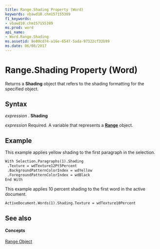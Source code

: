 ```yaml
---
title: Range.Shading Property (Word)
keywords: vbawd10.chm157155389
f1_keywords:
- vbawd10.chm157155389
ms.prod: word
api_name:
- Word.Range.Shading
ms.assetid: 8e09cd74-a16e-6547-5ada-97322cf32b99
ms.date: 06/08/2017
---
```



# Range.Shading Property (Word)

Returns a **Shading** object that refers to the shading formatting for the specified object.


## Syntax

 _expression_ . **Shading**

 _expression_ Required. A variable that represents a **[Range](range-object-word.md)** object.


## Example

This example applies yellow shading to the first paragraph in the selection.


```vb
With Selection.Paragraphs(1).Shading 
 .Texture = wdTexture12Pt5Percent 
 .BackgroundPatternColorIndex = wdYellow 
 .ForegroundPatternColorIndex = wdBlack 
End With
```

This example applies 10 percent shading to the first word in the active document.




```vb
ActiveDocument.Words(1).Shading.Texture = wdTexture10Percent
```


## See also


#### Concepts


[Range Object](range-object-word.md)

